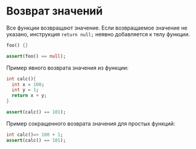 # Возврат значений

Все функции возвращают значение. Если возвращаемое значение не указано, инструкция `return null;` неявно добавляется к телу функции.

```dart
foo() {}

assert(foo() == null);
```

Пример явного возврата значения из функции:

```dart
int calc(){
  int x = 100;
  int y = 1;
  return x + y;
}

assert(calc() == 101);
```

Пример сокращенного возврата значения для простых функций:

```dart
int calc()=> 100 + 1;
assert(calc() == 101);
```
